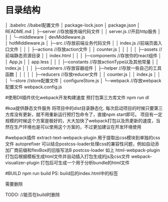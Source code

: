 # 目录结构
│  .babelrc                       //babel配置文件
│  package-lock.json
│  package.json
│  README.md
│
├─server                          //存放服务端代码文件
│  │  server.js                   //开启http服务
│  │
│  └─middleware
│          devMiddleware.js       
│          hotMiddleware.js
│
├─src                             //存放前端业务代码文件
│  │  index.js                    //前端页面入口文件
│  │
│  ├─actions                     //存放action文件
│  │      counter.js
│  │
│  │
│  ├─assets                      //前端静态资源目录
│  │      index.html
│  │
│  ├─components                  //存放你的react组件
│  │      App.js
│  │      app.less
│  │
│  ├─constants                   //存放actionType以及其他常量
│  │      index.js
│  │
│  ├─containers                  //存放容器组件
│  ├─helper                      //存放一些自己的工具函数
│  │
│  │
│  ├─reducers                    //存放reducer文件
│  │      counter.js
│  │      index.js
│  │
│  └─store                      //store配置文件
│          configureStore.js
│
└─webpack                        //存放webpack配置文件
        webpack.config.js


#使用Dll插件优化webpack开发构建速度
预打包第三方库文件
npm run dl

#koa提供静态文件服务
将项目中的dist目录静态化.
每次启动项目的时候只要第三方库没有更新，就不用重新运行预打包命令了，直接npm start即可。
项目有一定规模的时候这个方案是极好的，大大加快了webpack打包以及热更新的速度，当然在生产环境也是可以使用这个方案的，不过更加建议在开发环境使用

#webpack插件
extract-text-webpack-plugin 用于提取出css模块到单独的css文件
autoprefixer 可以结合postcss-loader处理css的兼容性问题，例如自动添加厂商前缀和flexBox的旧版写法B
postcss-loader 如上
html-webpack-plugin 打包后根据模板生成html文件并自动插入打包生成的js及css文件
webpack-visualizer-plugin 打包后可生成一个用于分析bundle的html文件


#BUILD
npm run build
PS:
build后的index.html中的标签
<script src="/vendor.dll.js"></script>
<script src="/bundle.js"></script>
需要删除


TODO:
//能否在build时删除
